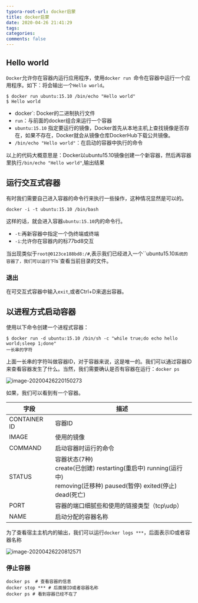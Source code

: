 ```yaml
---
typora-root-url: docker启蒙
title: docker启蒙
date: 2020-04-26 21:41:29
tags:
categories:
comments: false
---
```




## Hello world

`Docker`允许你在容器内运行应用程序，使用`docker run `命令在容器中运行一个应用程序。如下：将会输出一个`Hello world`。

```
$ docker run ubuntu:15.10 /bin/echo "Hello world"
$ Hello world
```

<!--more-->

* docker`: Docker的二进制执行文件
* `run`：与前面的docker组合来运行一个容器
* `ubuntu:15.10` 指定要运行的镜像，Docker首先从本地主机上查找镜像是否存在，如果不存在，Docker就会从镜像仓库DockerHub下载公共镜像。
* `/bin/echo "Hello world"`：在启动的容器中执行的命令

以上的代码大概意思是：Docker以ubuntu15.10镜像创建一个新容器，然后再容器里执行`/bin/echo "Hello world"`,输出结果

## 运行交互式容器

有时我们需要自己进入容器的命令行来执行一些操作，这种情况显然是可以的。

```
docker -i -t ubuntu:15.10 /bin/bash
```

这样的话，就会进入容器`ubuntu:15.10`内的命令行。

* `-t`:再新容器中指定一个伪终端或终端
* `-i`:允许你在容器内的标77bd8交互

当出现类似于`root@0123ce188bd8:/#`,表示我们已经进入一个``ubuntu15.10`系统的容器了，我们可以运行下`ls`查看当前目录的文件。

### 退出

在可交互式容器中输入`exit`,或者Ctrl+D来退出容器。

## 以进程方式启动容器

使用以下命令创建一个进程式容器：

```
$ docker run -d ubuntu:15.10 /bin/sh -c "while true;do echo hello world;sleep 1;done"
一长串的字符
```

上面一长串的字符叫做容器ID，对于容器来说，这是唯一的。我们可以通过容器ID来查看容器发生了什么。当然，我们需要确认是否有容器在运行：`docker ps`

![image-20200426220150273](/images/image-20200426220150273.png)

如果，我们可以看到有一个容器。

| 字段         | 描述                                                         |
| ------------ | ------------------------------------------------------------ |
| CONTAINER ID | 容器ID                                                       |
| IMAGE        | 使用的镜像                                                   |
| COMMAND      | 启动容器时运行的命令                                         |
| STATUS       | 容器状态(7种)<br />create(已创建)     restarting(重启中)     running(运行中)<br />removing(迁移种)     paused(暂停)     exited(停止)    dead(死亡) |
| PORT         | 容器的端口细腻些和使用的链接类型（tcp\udp）                  |
| NAME         | 启动分配的容器名称                                           |

为了查看宿主主机内的输出，我们可以运行`docker logs ***`，后面表示ID或者容器名称

![image-20200426220812571](/images/image-20200426220812571.png)

### 停止容器

```
docker ps  # 查看容器的信息
docker stop *** # 后面接ID或者容器名称
docker ps # 看到容器已经不在了
```

